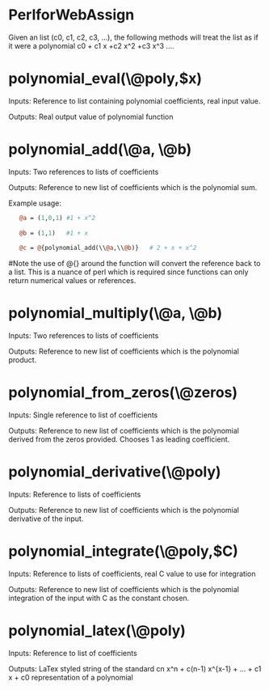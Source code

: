 # PerlforWebAssign

Given an list (c0, c1, c2, c3, ...), the following methods will treat the list as if it were a polynomial c0 + c1 x +c2 x^2 +c3 x^3 ....


# polynomial_eval(\\@poly,$x)

Inputs: Reference to list containing polynomial coefficients, real input value.

Outputs: Real output value of polynomial function

# polynomial_add(\\@a, \\@b)

Inputs: Two references to lists of coefficients

Outputs: Reference to new list of coefficients which is the polynomial sum.

Example usage:
```perl
   @a = (1,0,1) #1 + x^2
   
   @b = (1,1)   #1 + x
   
   @c = @{polynomial_add(\\@a,\\@b)}   # 2 + x + x^2
```
   #Note the use of @{} around the function will convert the reference back to a list. This is a nuance of perl which is required since functions can only return numerical values or references.
   
   
# polynomial_multiply(\\@a, \\@b)

Inputs: Two references to lists of coefficients

Outputs: Reference to new list of coefficients which is the polynomial product.


# polynomial_from_zeros(\\@zeros)

Inputs: Single reference to list of coefficients

Outputs: Reference to new list of coefficients which is the polynomial derived from the zeros provided. Chooses 1 as leading coefficient.


# polynomial_derivative(\\@poly)

Inputs: Reference to lists of coefficients

Outputs: Reference to new list of coefficients which is the polynomial derivative of the input.


# polynomial_integrate(\\@poly,$C)

Inputs: Reference to lists of coefficients, real C value to use for integration

Outputs: Reference to new list of coefficients which is the polynomial integration of the input with C as the constant chosen.


# polynomial_latex(\\@poly)

Inputs: Reference to list of coefficients

Outputs: LaTex styled string of the standard cn x^n + c(n-1) x^{x-1} + ... + c1 x + c0 representation of a polynomial

